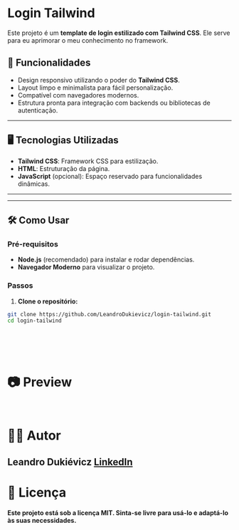 # Login Tailwind

Este projeto é um **template de login estilizado com Tailwind CSS**. Ele serve para eu aprimorar o meu conhecimento no framework.

## 🚀 Funcionalidades

- Design responsivo utilizando o poder do **Tailwind CSS**.
- Layout limpo e minimalista para fácil personalização.
- Compatível com navegadores modernos.
- Estrutura pronta para integração com backends ou bibliotecas de autenticação.

---

## 🖥️ Tecnologias Utilizadas

- **Tailwind CSS**: Framework CSS para estilização.
- **HTML**: Estruturação da página.
- **JavaScript** (opcional): Espaço reservado para funcionalidades dinâmicas.

---

---

## 🛠️ Como Usar

### Pré-requisitos

- **Node.js** (recomendado) para instalar e rodar dependências.
- **Navegador Moderno** para visualizar o projeto.

### Passos

1. **Clone o repositório:**

```bash
git clone https://github.com/LeandroDukievicz/login-tailwind.git
cd login-tailwind
```

<br>

###

<br>

# 📷 Preview

<br>

# 👨‍💻 Autor

## Leandro Dukiévicz [LinkedIn](https://www.linkedin.com/in/leandrodukievicz/)

# 📝 Licença

#### Este projeto está sob a licença MIT. Sinta-se livre para usá-lo e adaptá-lo às suas necessidades.
